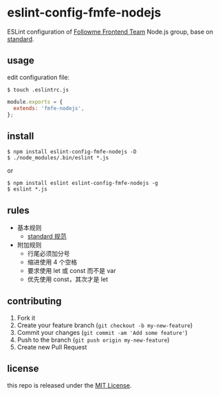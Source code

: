 # eslint-config-fmfe-nodejs

ESLint configuration of [Followme Frontend Team](https://github.com/fmfe)
Node.js group, base on [standard](https://github.com/standard/standard).

## usage

edit configuration file:

```
$ touch .eslintrc.js
```
```javascript
module.exports = {
  extends: 'fmfe-nodejs',
};
```

## install

```
$ npm install eslint-config-fmfe-nodejs -D
$ ./node_modules/.bin/eslint *.js
```
or
```
$ npm install eslint eslint-config-fmfe-nodejs -g
$ eslint *.js
```

## rules

*   基本规则
    *   [standard 规范](https://standardjs.com/rules-zhcn.html)
*   附加规则
    *   行尾必须加分号
    *   缩进使用 4 个空格
    *   要求使用 let 或 const 而不是 var
    *   优先使用 const，其次才是 let

## contributing
1. Fork it
2. Create your feature branch (`git checkout -b my-new-feature`)
3. Commit your changes (`git commit -am 'Add some feature'`)
4. Push to the branch (`git push origin my-new-feature`)
5. Create new Pull Request

## license
this repo is released under the [MIT License](http://www.opensource.org/licenses/MIT).

